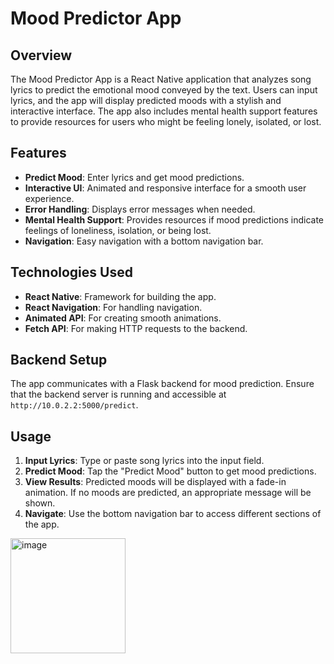 # Mood Predictor App

## Overview

The Mood Predictor App is a React Native application that analyzes song lyrics to predict the emotional mood conveyed by the text. Users can input lyrics, and the app will display predicted moods with a stylish and interactive interface. The app also includes mental health support features to provide resources for users who might be feeling lonely, isolated, or lost.

## Features

- **Predict Mood**: Enter lyrics and get mood predictions.
- **Interactive UI**: Animated and responsive interface for a smooth user experience.
- **Error Handling**: Displays error messages when needed.
- **Mental Health Support**: Provides resources if mood predictions indicate feelings of loneliness, isolation, or being lost.
- **Navigation**: Easy navigation with a bottom navigation bar.

## Technologies Used

- **React Native**: Framework for building the app.
- **React Navigation**: For handling navigation.
- **Animated API**: For creating smooth animations.
- **Fetch API**: For making HTTP requests to the backend.

## Backend Setup

The app communicates with a Flask backend for mood prediction. Ensure that the backend server is running and accessible at `http://10.0.2.2:5000/predict`. 

## Usage

1. **Input Lyrics**: Type or paste song lyrics into the input field.
2. **Predict Mood**: Tap the "Predict Mood" button to get mood predictions.
3. **View Results**: Predicted moods will be displayed with a fade-in animation. If no moods are predicted, an appropriate message will be shown.
4. **Navigate**: Use the bottom navigation bar to access different sections of the app.



<img width="184" alt="image" src="https://github.com/user-attachments/assets/6055e4a3-282d-4262-8910-babcd087538a">



